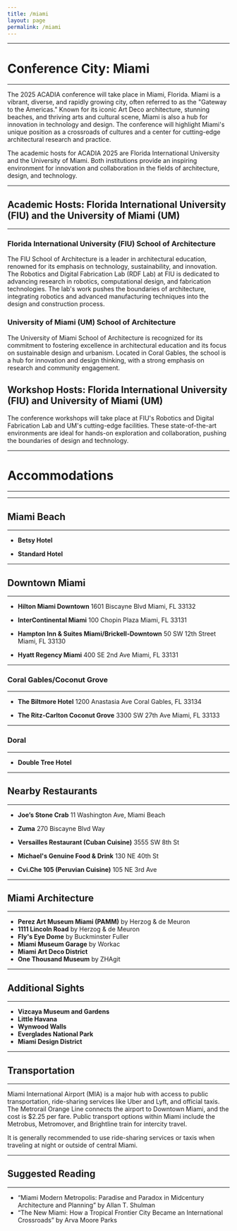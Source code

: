 ```yaml
---
title: /miami
layout: page
permalink: /miami
---
```

---
# Conference City: Miami
---
The 2025 ACADIA conference will take place in Miami, Florida. Miami is a vibrant, diverse, and rapidly growing city, often referred to as the "Gateway to the Americas." Known for its iconic Art Deco architecture, stunning beaches, and thriving arts and cultural scene, Miami is also a hub for innovation in technology and design. The conference will highlight Miami's unique position as a crossroads of cultures and a center for cutting-edge architectural research and practice. 

The academic hosts for ACADIA 2025 are Florida International University and the University of Miami. Both institutions provide an inspiring environment for innovation and collaboration in the fields of architecture, design, and technology.

---
## Academic Hosts: Florida International University (FIU) and the University of Miami (UM)
---
### Florida International University (FIU) School of Architecture
The FIU School of Architecture is a leader in architectural education, renowned for its emphasis on technology, sustainability, and innovation. The Robotics and Digital Fabrication Lab (RDF Lab) at FIU is dedicated to advancing research in robotics, computational design, and fabrication technologies. The lab's work pushes the boundaries of architecture, integrating robotics and advanced manufacturing techniques into the design and construction process. 

### University of Miami (UM) School of Architecture

The University of Miami School of Architecture is recognized for its commitment to fostering excellence in architectural education and its focus on sustainable design and urbanism. Located in Coral Gables, the school is a hub for innovation and design thinking, with a strong emphasis on research and community engagement.


## Workshop Hosts: Florida International University (FIU) and University of Miami (UM)

The conference workshops will take place at FIU's Robotics and Digital Fabrication Lab and UM's cutting-edge facilities. These state-of-the-art environments are ideal for hands-on exploration and collaboration, pushing the boundaries of design and technology.

-----
# Accommodations  
-----
---
## Miami Beach
---
- **Betsy Hotel**

- **Standard Hotel**

---
## Downtown Miami   
---

- **Hilton Miami Downtown**
1601 Biscayne Blvd
Miami, FL 33132   

- **InterContinental Miami**
100 Chopin Plaza
Miami, FL 33131  
 

- **Hampton Inn & Suites Miami/Brickell-Downtown**
50 SW 12th Street
Miami, FL 33130  

- **Hyatt Regency Miami**
400 SE 2nd Ave
Miami, FL 33131  

---
### Coral Gables/Coconut Grove
---
- **The Biltmore Hotel**
1200 Anastasia Ave
Coral Gables, FL 33134  

- **The Ritz-Carlton Coconut Grove**
3300 SW 27th Ave
Miami, FL 33133  

---
### Doral  
---

- **Double Tree Hotel**

---
## Nearby Restaurants
---
- **Joe’s Stone Crab**
  11 Washington Ave, Miami Beach

- **Zuma**
  270 Biscayne Blvd Way  

- **Versailles Restaurant (Cuban Cuisine)**
  3555 SW 8th St  

- **Michael's Genuine Food & Drink**
  130 NE 40th St  

- **Cvi.Che 105 (Peruvian Cuisine)**
  105 NE 3rd Ave  


---
## Miami Architecture
---
- **Perez Art Museum Miami (PAMM)**  by Herzog & de Meuron
- **1111 Lincoln Road**  by Herzog & de Meuron
- **Fly's Eye Dome**  by Buckminster Fuller
- **Miami Museum Garage**  by Workac
- **Miami Art Deco District**  
- **One Thousand Museum**  by ZHAgit

---
## Additional Sights
---
- **Vizcaya Museum and Gardens**  
- **Little Havana**  
- **Wynwood Walls**  
- **Everglades National Park**  
- **Miami Design District**  

---
## Transportation
---
Miami International Airport (MIA) is a major hub with access to public transportation, ride-sharing services like Uber and Lyft, and official taxis. The Metrorail Orange Line connects the airport to Downtown Miami, and the cost is $2.25 per fare. Public transport options within Miami include the Metrobus, Metromover, and Brightline train for intercity travel.

It is generally recommended to use ride-sharing services or taxis when traveling at night or outside of central Miami.

---
## Suggested Reading
---
- “Miami Modern Metropolis: Paradise and Paradox in Midcentury Architecture and Planning” by Allan T. Shulman  
- “The New Miami: How a Tropical Frontier City Became an International Crossroads” by Arva Moore Parks  